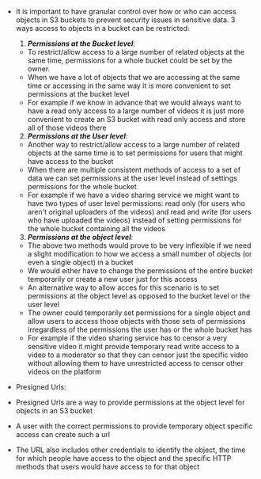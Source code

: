 - It is important to have granular control over how or who can access objects in S3 buckets to prevent security issues in sensitive data. 3 ways access to objects in a bucket can be restricted:
    
    1. ***Permissions at the Bucket level***: 

    - To restrict/allow access to a large number of related objects at the same time, permissions for a whole bucket could be set by the owner.
    - When we have a lot of objects that we are accessing at the same time or accessing in the same way it is more convenient to set permissions at the bucket level
    - For example if we know in advance that we would always want to have a read only access to a large number of videos it is just more convenient to create an S3 bucket with read only access and store all of those videos there

    2. ***Permissions at the User level***: 

    - Another way to restrict/allow access to a large number of related objects at the same time is to set permissions for users that might have access to the bucket
    - When there are multiple consistent methods of access to a set of data we can set permissions at the user level instead of settings permissions for the whole bucket
    - For example if we have a video sharing service we might want to have two types of user level permissions: read only (for users who aren't original uploaders of the videos) and read and write (for users who have uploaded the videos) instead of setting permissions for the whole bucket containing all the videos

    3. ***Permissions at the object level***: 

    - The above two methods would prove to be very inflexible if we need a slight modification to how we access a small number of objects (or even a single object) in a bucket
    - We would either have to change the permissions of the entire bucket temporarily or create a new user just for this access
    - An alternative way to allow acces for this scenario is to set permissions at the object level as opposed to the bucket level or the user level
    - The owner could temporarily set permissions for a single object and allow users to access those objects with those sets of permissions irregardless of the permissions the user has or the whole bucket has
    - For example if the video sharing service has to censor a very sensitive video it might provide temporary read write access to a video to a moderator so that they can censor just the specific video without allowing them to have unrestricted access to censor other videos on the platform

- Presigned Urls: 
- Presigned Urls are a way to provide permissions at the object level for objects in an S3 bucket
- A user with the correct permissions to provide temporary object specific access can create such a url
- The URL also includes other credentials to identify the object, the time for which people have access to the object and the specific HTTP methods that users would have access to for that object 
